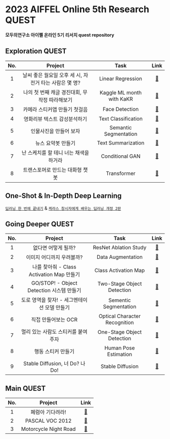 # 2023 AIFFEL Online 5th Research QUEST

**모두의연구소 아이펠 온라인 5기 리서치 quest repository**

## Exploration QUEST

| No. | Project | Task | Link |
|:---:|:-------:|:----:|:----:|
|  1  | 날씨 좋은 월요일 오후 세 시, 자전거 타는 사람은 몇 명? | Linear Regression | [🔗](https://github.com/wnsk0427/2023-AIFFEL-QUEST/tree/master/ExplorationQUEST01) |
|  2  | 나의 첫 번째 캐글 경진대회, 무작정 따라해보기 | Kaggle ML month with KaKR | [🔗](https://github.com/wnsk0427/2023-AIFFEL-QUEST/tree/master/ExplorationQUEST02) |
|  3  | 카메라 스티커앱 만들기 첫걸음 | Face Detection | [🔗](https://github.com/wnsk0427/2023-AIFFEL-QUEST/tree/master/ExplorationQUEST03) |
|  4  | 영화리뷰 텍스트 감성분석하기 | Text Classification | [🔗](https://github.com/wnsk0427/2023-AIFFEL-QUEST/tree/master/ExplorationQUEST04) |
|  5  | 인물사진을 만들어 보자 | Semantic Segmentation | [🔗](https://github.com/wnsk0427/2023-AIFFEL-QUEST/tree/master/ExplorationQUEST05) |
|  6  | 뉴스 요약봇 만들기 | Text Summarization | [🔗](https://github.com/wnsk0427/2023-AIFFEL-QUEST/tree/master/ExplorationQUEST06) |
|  7  | 난 스케치를 할 테니 너는 채색을 하거라 | Conditional GAN | [🔗](https://github.com/wnsk0427/2023-AIFFEL-QUEST/tree/master/ExplorationQUEST07) |
|  8  | 트랜스포머로 만드는 대화형 챗봇 | Transformer | [🔗](https://github.com/wnsk0427/2023-AIFFEL-QUEST/tree/master/ExplorationQUEST08) |

## One-Shot & In-Depth Deep Learning

[`딥러닝 한 번에 끝내기`](https://github.com/wnsk0427/2023-AIFFEL-QUEST/tree/master/OneShotQUEST) & 
[`케라스 창시자에게 배우는 딥러닝 개정 2판`](https://github.com/wnsk0427/2023-AIFFEL-QUEST/tree/master/InDepthDeepLearning)

## Going Deeper QUEST

| No. | Project | Task | Link |
|:---:|:-------:|:----:|:----:|
|  1  | 없다면 어떻게 될까? | ResNet Ablation Study | [🔗](https://github.com/wnsk0427/2023-AIFFEL-QUEST/tree/master/GoingDeeperQUEST01)
|  2 	| 이미지 어디까지 우려볼까? | Data Augmentation | [🔗](https://github.com/wnsk0427/2023-AIFFEL-QUEST/tree/master/GoingDeeperQUEST02)
|  3	| 나를 찾아줘 - Class Activation Map 만들기 | Class Activation Map | [🔗](https://github.com/wnsk0427/2023-AIFFEL-QUEST/tree/master/GoingDeeperQUEST03)
|  4	| GO/STOP! - Object Detection 시스템 만들기 | Two-Stage Object Detection | [🔗](https://github.com/wnsk0427/2023-AIFFEL-QUEST/tree/master/GoingDeeperQUEST04)
|  5	| 도로 영역을 찾자! - 세그멘테이션 모델 만들기 | Sementic Segmentation | [🔗](https://github.com/wnsk0427/2023-AIFFEL-QUEST/tree/master/GoingDeeperQUEST05)
|  6	| 직접 만들어보는 OCR | Optical Character Recognition | [🔗](https://github.com/wnsk0427/2023-AIFFEL-QUEST/tree/master/GoingDeeperQUEST06)
|  7	| 멀리 있는 사람도 스티커를 붙여주자 | One-Stage Object Detection | [🔗](https://github.com/wnsk0427/2023-AIFFEL-QUEST/tree/master/GoingDeeperQUEST07)
|  8	| 행동 스티커 만들기 | Human Pose Estimation | [🔗](https://github.com/wnsk0427/2023-AIFFEL-QUEST/tree/master/GoingDeeperQUEST08)
|  9	| Stable Diffusion, 너 Do? 나 Do! | Stable Diffusion | [🔗](https://github.com/wnsk0427/2023-AIFFEL-QUEST/tree/master/GoingDeeperQUEST09)

## Main QUEST

| No. | Project | Link |
|:---:|:-------:|:----:|
|  1  | 폐렴아 기다려라! | [🔗](https://github.com/wnsk0427/2023-AIFFEL-QUEST/tree/master/MainQUEST01) |
|  2  | PASCAL VOC 2012 | [🔗](https://github.com/wnsk0427/2023-AIFFEL-QUEST/tree/master/MainQUEST02) |
|  3  | Motorcycle Night Road | [🔗](https://github.com/wnsk0427/2023-AIFFEL-QUEST/tree/master/MainQUEST03) |
<!--
|  4  |  | [🔗](https://github.com/wnsk0427/2023-AIFFEL-QUEST/tree/master/MainQUEST04) |
|  5  |  | [🔗](https://github.com/wnsk0427/2023-AIFFEL-QUEST/tree/master/MainQUEST05) |
-->
